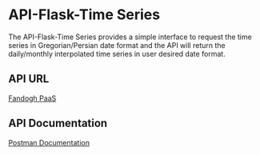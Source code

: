 # API-Flask-Time Series #

The API-Flask-Time Series provides a simple interface to request the time series in Gregorian/Persian date format and the API will return the daily/monthly interpolated time series in user desired date format.

## API URL ##  

[Fandogh PaaS ](https://fandogh-service-charmchi.fandogh.cloud/)

## API Documentation ##

[Postman Documentation ](https://documenter.getpostman.com/view/21701178/UzBvENDv)



